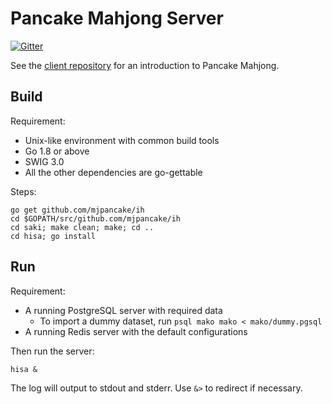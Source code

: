 # Pancake Mahjong Server

[![Gitter](https://badges.gitter.im/Join%20Chat.svg)](https://gitter.im/mjpancake)

See the [client repository](https://github.com/mjpancake/mjpancake)
for an introduction to Pancake Mahjong.

## Build

Requirement:

- Unix-like environment with common build tools
- Go 1.8 or above
- SWIG 3.0
- All the other dependencies are go-gettable

Steps:

```
go get github.com/mjpancake/ih
cd $GOPATH/src/github.com/mjpancake/ih
cd saki; make clean; make; cd ..
cd hisa; go install
```

## Run

Requirement:

- A running PostgreSQL server with required data
  - To import a dummy dataset, run `psql mako mako < mako/dummy.pgsql`
- A running Redis server with the default configurations

Then run the server:

```
hisa &
```

The log will output to stdout and stderr. 
Use `&>` to redirect if necessary.

